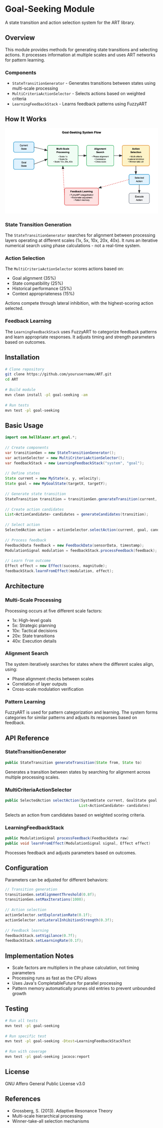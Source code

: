 # Goal-Seeking Module

A state transition and action selection system for the ART library.

## Overview

This module provides methods for generating state transitions and selecting actions. It processes information at multiple scales and uses ART networks for pattern learning.

### Components

- `StateTransitionGenerator` - Generates transitions between states using multi-scale processing
- `MultiCriteriaActionSelector` - Selects actions based on weighted criteria
- `LearningFeedbackStack` - Learns feedback patterns using FuzzyART

## How It Works

![Goal-Seeking Conceptual Flow](./docs/diagrams/conceptual-flow.png)

### State Transition Generation

The `StateTransitionGenerator` searches for alignment between processing layers operating at different scales (1x, 5x, 10x, 20x, 40x). It runs an iterative numerical search using phase calculations - not a real-time system.

### Action Selection

The `MultiCriteriaActionSelector` scores actions based on:
- Goal alignment (35%)
- State compatibility (25%)
- Historical performance (25%)
- Context appropriateness (15%)

Actions compete through lateral inhibition, with the highest-scoring action selected.

### Feedback Learning

The `LearningFeedbackStack` uses FuzzyART to categorize feedback patterns and learn appropriate responses. It adjusts timing and strength parameters based on outcomes.

## Installation

```bash
# Clone repository
git clone https://github.com/yourusername/ART.git
cd ART

# Build module
mvn clean install -pl goal-seeking -am

# Run tests
mvn test -pl goal-seeking
```

## Basic Usage

```java
import com.hellblazer.art.goal.*;

// Create components
var transitionGen = new StateTransitionGenerator();
var actionSelector = new MultiCriteriaActionSelector();
var feedbackStack = new LearningFeedbackStack("system", "goal");

// Define states
State current = new MyState(x, y, velocity);
State goal = new MyGoalState(targetX, targetY);

// Generate state transition
StateTransition transition = transitionGen.generateTransition(current, goal);

// Create action candidates
List<ActionCandidate> candidates = generateCandidates(transition);

// Select action
SelectedAction action = actionSelector.selectAction(current, goal, candidates);

// Process feedback
FeedbackData feedback = new FeedbackData(sensorData, timestamp);
ModulationSignal modulation = feedbackStack.processFeedback(feedback);

// Learn from outcome
Effect effect = new Effect(success, magnitude);
feedbackStack.learnFromEffect(modulation, effect);
```

## Architecture

### Multi-Scale Processing

Processing occurs at five different scale factors:
- 1x: High-level goals
- 5x: Strategic planning
- 10x: Tactical decisions
- 20x: State transitions
- 40x: Execution details

### Alignment Search

The system iteratively searches for states where the different scales align, using:
- Phase alignment checks between scales
- Correlation of layer outputs
- Cross-scale modulation verification

### Pattern Learning

FuzzyART is used for pattern categorization and learning. The system forms categories for similar patterns and adjusts its responses based on feedback.

## API Reference

### StateTransitionGenerator

```java
public StateTransition generateTransition(State from, State to)
```
Generates a transition between states by searching for alignment across multiple processing scales.

### MultiCriteriaActionSelector

```java
public SelectedAction selectAction(SystemState current, GoalState goal,
                                  List<ActionCandidate> candidates)
```
Selects an action from candidates based on weighted scoring criteria.

### LearningFeedbackStack

```java
public ModulationSignal processFeedback(FeedbackData raw)
public void learnFromEffect(ModulationSignal signal, Effect effect)
```
Processes feedback and adjusts parameters based on outcomes.

## Configuration

Parameters can be adjusted for different behaviors:

```java
// Transition generation
transitionGen.setAlignmentThreshold(0.8f);
transitionGen.setMaxIterations(1000);

// Action selection
actionSelector.setExplorationRate(0.1f);
actionSelector.setLateralInhibitionStrength(0.3f);

// Feedback learning
feedbackStack.setVigilance(0.7f);
feedbackStack.setLearningRate(0.1f);
```

## Implementation Notes

- Scale factors are multipliers in the phase calculation, not timing parameters
- Processing runs as fast as the CPU allows
- Uses Java's CompletableFuture for parallel processing
- Pattern memory automatically prunes old entries to prevent unbounded growth

## Testing

```bash
# Run all tests
mvn test -pl goal-seeking

# Run specific test
mvn test -pl goal-seeking -Dtest=LearningFeedbackStackTest

# Run with coverage
mvn test -pl goal-seeking jacoco:report
```

## License

GNU Affero General Public License v3.0

## References

- Grossberg, S. (2013). Adaptive Resonance Theory
- Multi-scale hierarchical processing
- Winner-take-all selection mechanisms